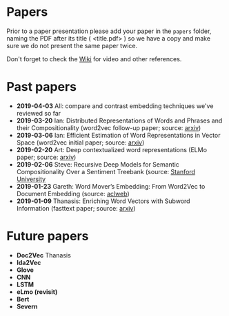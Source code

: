# Papers

Prior to a paper presentation please add your paper in the `papers` folder, naming the PDF after its title ( <title.pdf> ) so we have a copy and make sure we do not present the same paper twice.

Don't forget to check the [Wiki](https://github.com/datasciencecampus/nlp_club/wiki) for video and other references.

# Past papers
- **2019-04-03** All: compare and contrast embedding techniques we've reviewed so far
- **2019-03-20** Ian: Distributed Representations of Words and Phrases and their Compositionality (word2vec follow-up paper; source: [arxiv](https://arxiv.org/abs/1310.4546))
- **2019-03-06** Ian: Efficient Estimation of Word Representations in
Vector Space (word2vec initial paper; source: [arxiv](https://arxiv.org/pdf/1301.3781.pdf))
- **2019-02-20** Art: Deep contextualized word representations (ELMo paper; source: [arxiv](https://arxiv.org/pdf/1802.05365.pdf))
- **2019-02-06** Steve: Recursive Deep Models for Semantic Compositionality Over a Sentiment Treebank (source: [Stanford University](https://nlp.stanford.edu/~socherr/EMNLP2013_RNTN.pdf)
- **2019-01-23** Gareth: Word Mover’s Embedding: From Word2Vec to Document Embedding (source: [aclweb](http://aclweb.org/anthology/D18-1482))
- **2019-01-09** Thanasis: Enriching Word Vectors with Subword Information (fasttext paper; source: [arxiv](https://arxiv.org/abs/1607.04606))

# Future papers 

- **Doc2Vec** Thanasis
- **Ida2Vec** 
- **Glove** 
- **CNN** 
- **LSTM** 
- **eLmo (revisit)** 
- **Bert** 
- **Severn** 
